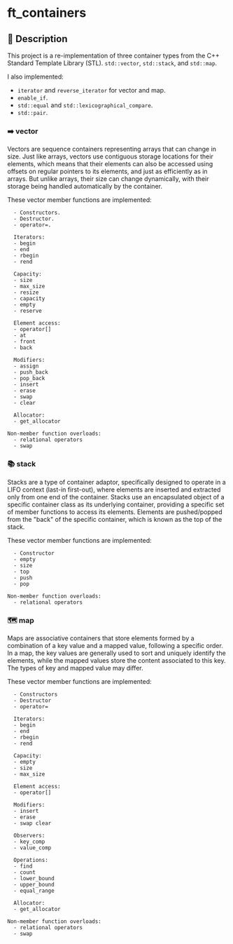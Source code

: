 # ft_containers
## 🧐 Description
This project is a re-implementation of three container types from the C++ Standard Template Library (STL). `std::vector`, `std::stack`, and `std::map`.

I also implemented:

- `iterator` and `reverse_iterator` for vector and map.
- `enable_if`.
- `std::equal` and `std::lexicographical_compare`.
- `std::pair`.

### ➡️ vector
Vectors are sequence containers representing arrays that can change in size. Just like arrays, vectors use contiguous storage locations for their elements, which means that their elements can also be accessed using offsets on regular pointers to its elements, and just as efficiently as in arrays. But unlike arrays, their size can change dynamically, with their storage being handled automatically by the container.

These vector member functions are implemented:
```
  - Constructors.
  - Destructor.
  - operator=.

  Iterators:
  - begin
  - end
  - rbegin
  - rend

  Capacity:
  - size
  - max_size
  - resize
  - capacity
  - empty
  - reserve

  Element access:
  - operator[]
  - at
  - front
  - back

  Modifiers:
  - assign
  - push_back
  - pop_back
  - insert
  - erase
  - swap
  - clear

  Allocator:
  - get_allocator

Non-member function overloads:
  - relational operators
  - swap
```

### 📚 stack
Stacks are a type of container adaptor, specifically designed to operate in a LIFO context (last-in first-out), where elements are inserted and extracted only from one end of the container.
Stacks use an encapsulated object of a specific container class as its underlying container, providing a specific set of member functions to access its elements. Elements are pushed/popped from the "back" of the specific container, which is known as the top of the stack.

These vector member functions are implemented:
```
  - Constructor
  - empty
  - size
  - top
  - push
  - pop

Non-member function overloads:
  - relational operators
```

### 🗺 map
Maps are associative containers that store elements formed by a combination of a key value and a mapped value, following a specific order.
In a map, the key values are generally used to sort and uniquely identify the elements, while the mapped values store the content associated to this key. The types of key and mapped value may differ.

These vector member functions are implemented:
```
  - Constructors
  - Destructor
  - operator=

  Iterators:
  - begin
  - end
  - rbegin
  - rend

  Capacity:
  - empty
  - size
  - max_size

  Element access:
  - operator[]

  Modifiers:
  - insert
  - erase
  - swap clear

  Observers:
  - key_comp
  - value_comp

  Operations:
  - find
  - count
  - lower_bound
  - upper_bound
  - equal_range

  Allocator:
  - get_allocator

Non-member function overloads:
  - relational operators
  - swap
```
